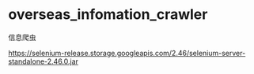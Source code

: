 # overseas_infomation_crawler
信息爬虫


https://selenium-release.storage.googleapis.com/2.46/selenium-server-standalone-2.46.0.jar
